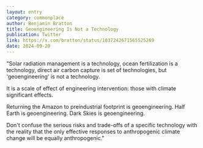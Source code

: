 ```yaml
---
layout: entry
category: commonplace
author: Benjamin Bratton
title: Geoengineering Is Not a Technology
publication: Twitter
link: https://x.com/bratton/status/1837242671565525269
date: 2024-09-20
---
```


"Solar radiation management is a technology, ocean fertilization is a technology, direct air carbon capture is set of technologies, but 'geoengineering' is not a technology.

It is a scale of effect of engineering intervention: those with climate significant effects.

Returning the Amazon to preindustrial footprint is geoengineering. Half Earth is geoengineering. Dark Skies is geoengineering.

Don't confuse the serious risks and trade-offs of a specific technology with the reality that the only effective responses to anthropogenic climate change will be equally anthropogenic."
